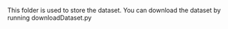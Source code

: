 This folder is used to store the dataset. You can download the dataset by running downloadDataset.py